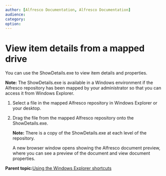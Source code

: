 ```yaml
---
author: [Alfresco Documentation, Alfresco Documentation]
audience: 
category: 
option: 
---
```


# View item details from a mapped drive

You can use the ShowDetails.exe to view item details and properties.

**Note:** The ShowDetails.exe is available in a Windows environment if the Alfresco repository has been mapped by your administrator so that you can access it from Windows Explorer.

1.  Select a file in the mapped Alfresco repository in Windows Explorer or your desktop.

2.  Drag the file from the mapped Alfresco repository onto the ShowDetails.exe.

    **Note:** There is a copy of the ShowDetails.exe at each level of the repository.

    A new browser window opens showing the Alfresco document preview, where you can see a preview of the document and view document properties.


**Parent topic:**[Using the Windows Explorer shortcuts](../concepts/cifs-outside-interface-intro.md)


